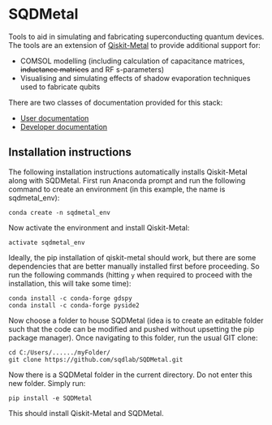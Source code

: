 # SQDMetal

Tools to aid in simulating and fabricating superconducting quantum devices. The tools are an extension of [Qiskit-Metal](https://github.com/Qiskit/qiskit-metal) to provide additional support for:

- COMSOL modelling (including calculation of capacitance matrices, ~~inductance matrices~~ and RF s-parameters)
- Visualising and simulating effects of shadow evaporation techniques used to fabricate qubits

There are two classes of documentation provided for this stack:

- [User documentation](docs/User/Readme.md)
- [Developer documentation](docs/Developer/Readme.md)

## Installation instructions

The following installation instructions automatically installs Qiskit-Metal along with SQDMetal. First run Anaconda prompt and run the following command to create an environment (in this example, the name is sqdmetal_env):

```
conda create -n sqdmetal_env
```

Now activate the environment and install Qiskit-Metal:

```
activate sqdmetal_env
```

Ideally, the pip installation of qiskit-metal should work, but there are some dependencies that are better manually installed first before proceeding. So run the following commands (hitting `y` when required to proceed with the installation, this will take some time):

```
conda install -c conda-forge gdspy
conda install -c conda-forge pyside2
```

Now choose a folder to house SQDMetal (idea is to create an editable folder such that the code can be modified and pushed without upsetting the pip package manager). Once navigating to this folder, run the usual GIT clone:

```
cd C:/Users/....../myFolder/
git clone https://github.com/sqdlab/SQDMetal.git
```

Now there is a SQDMetal folder in the current directory. Do not enter this new folder. Simply run:

```
pip install -e SQDMetal
```

This should install Qiskit-Metal and SQDMetal.


